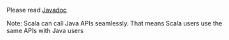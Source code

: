 Please read [Javadoc](../javadoc/spark/)

Note: Scala can call Java APIs seamlessly. That means Scala users use the same APIs with Java users
